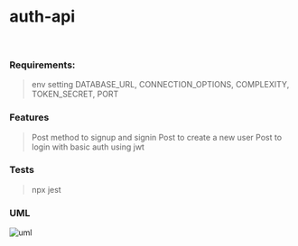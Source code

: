 # auth-api
<br>

### Requirements:

> env setting
> DATABASE_URL, CONNECTION_OPTIONS, COMPLEXITY, TOKEN_SECRET, PORT

### Features

> Post method to signup and signin
> Post to create a new user
> Post to login with basic auth using jwt

### Tests

> npx jest

### UML

![uml](https://i.ibb.co/BKNhMFb/auth-api.jpg)
